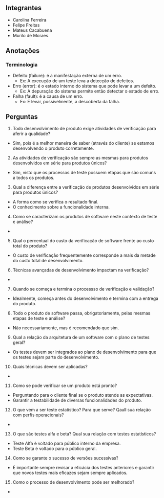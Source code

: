 ## Integrantes

- Carolina Ferreira
- Felipe Freitas
- Mateus Cacabuena
- Murilo de Moraes

## Anotações

### Terminologia

- Defeito (failure): é a manifestação externa de um erro.
  - Ex: A execução de um teste leva a detecção de defeitos.
- Erro (error): é o estado interno do sistema que pode levar a um defeito.
  - Ex: A depuração do sistema permite então detectar o estado de erro.
- Falha (fault): é a causa de um erro.
  - Ex: E levar, possivelmente, a descoberta da falha.

## Perguntas

1. Todo desenvolvimento de produto exige atividades de verificação para aferir a qualidade?
  - Sim, pois é a melhor maneira de saber (através do cliente) se estamos desenvolvendo o produto corretamente.
2. As atividades de verificação são sempre as mesmas para produtos desenvolvidos em série para produtos únicos?
  - Sim, visto que os processos de teste possuem etapas que são comuns a todos os produtos.
3. Qual a diferença entre a verificação de produtos desenvolvidos em série para produtos únicos?
  - A forma como se verifica o resultado final.
  - O conhecimento sobre a funcionalidade interna.
4. Como se caracterizam os produtos de software neste contexto de teste e análise?
  - 
5. Qual o percentual do custo da verificação de software frente ao custo total do produto?
  - O custo de verificação frequentemente corresponde a mais da metade do custo total de desenvolvimento.
6. Técnicas avançadas de desenvolvimento impactam na verificação?
  - 
7. Quando se começa e termina o processso de verificação e validação?
  - Idealmente, começa antes do desenvolvimento e termina com a entrega do produto.
8. Todo o produto de software passa, obrigatoriamente, pelas mesmas etapas de teste e análise?
  - Não necessariamente, mas é recomendado que sim.
9. Qual a relação da arquitetura de um software com o plano de testes geral?
  - Os testes devem ser integrados ao plano de desenvolvimento para que os testes sejam parte do desenvolvimento.
10. Quais técnicas devem ser aplicadas?
  - 
11. Como se pode verificar se um produto está pronto?
  - Perguntando para o cliente final se o produto atende as expectativas.
  - Garantir a testabilidade de diversas funcionalidades do produto.
12. O que vem a ser teste estatístico? Para que serve? Qaull sua relação com perfis operacionais?
  - 
13. O que são testes alfa e beta? Qual sua relação com testes estatísticos?
  - Teste Alfa é voltado para público interno da empresa.
  - Teste Beta é voltado para o público geral.
14. Como se garante o sucesso de versões sucessivas?
  - É importante sempre revisar a eficácia dos testes anteriores e garantir que novos testes mais eficazes sejam sempre aplicados.
15. Como o processo de desenvolvimento pode ser melhorado?
  - 

